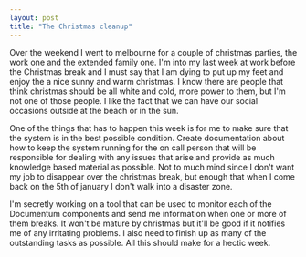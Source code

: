 ```yaml
---
layout: post
title: "The Christmas cleanup"
---
```


Over the weekend I went to melbourne for a couple of christmas parties, the work one and the extended family one. I'm into my last week at work before the Christmas break and I must say that I am dying to put up my feet and enjoy the a nice sunny and warm christmas. I know there are people that think christmas should be all white and cold, more power to them, but I'm not one of those people. I like the fact that we can have our social occasions outside at the beach or in the sun.
<!--more-->
One of the things that has to happen this week is for me to make sure that the system is in the best possible condition. Create documentation about how to keep the system running for the on call person that will be responsible for dealing with any issues that arise and provide as much knowledge based material as possible. Not to much mind since I don't want my job to disappear over the christmas break, but enough that when I come back on the 5th of january I don't walk into a disaster zone.

I'm secretly working on a tool that can be used to monitor each of the Documentum components and send me information when one or more of them breaks. It won't be mature by christmas but it'll be good if it notifies me of any irritating problems. I also need to finish up as many of the outstanding tasks as possible. All this should make for a hectic week.
